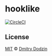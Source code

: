 # hooklike

[![CircleCI](https://circleci.com/gh/DmitryDodzin/hooklike.svg?style=svg)](https://circleci.com/gh/DmitryDodzin/hooklike)

## License

[MIT][license] © [Dmitry Dodzin][author]

[license]: LICENSE

[author]: https://github.com/DmitryDodzin
